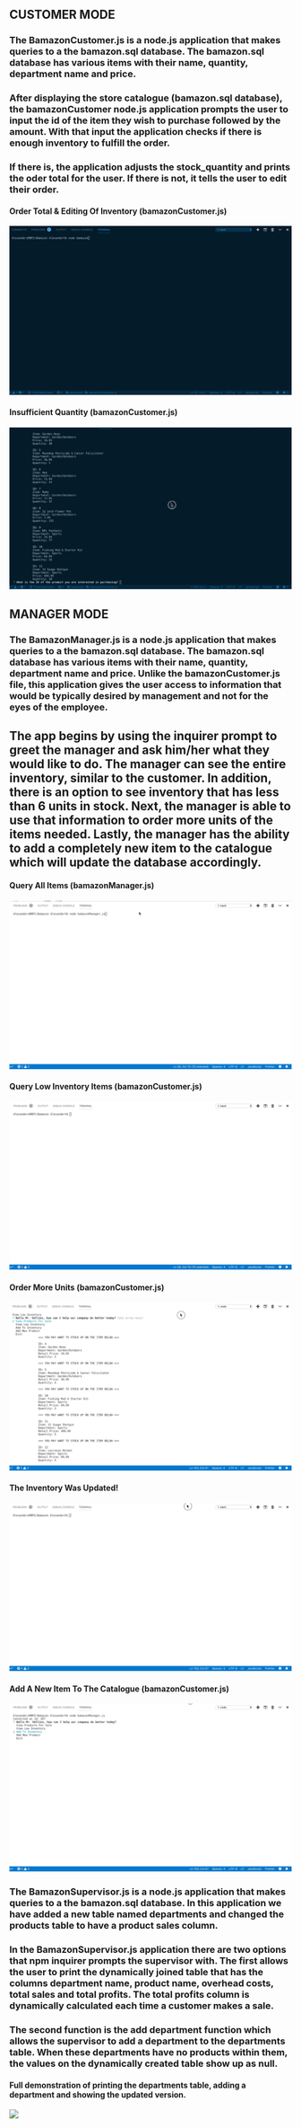 ## CUSTOMER MODE

### The BamazonCustomer.js is a node.js application that makes queries to a the bamazon.sql database. The bamazon.sql database has various items with their name, quantity, department name and price. 

### After displaying the store catalogue (bamazon.sql database), the bamazonCustomer node.js application prompts the user to input the id of the item they wish to purchase followed by the amount. With that input the application checks if there is enough inventory to fulfill the order. 

### If there is, the application adjusts the stock_quantity and prints the oder total for the user. If there is not, it tells the user to edit their order. 

#### Order Total & Editing Of Inventory (bamazonCustomer.js)
![](bamazonCustomerOne.gif)

#### Insufficient Quantity (bamazonCustomer.js)
![](bamazonCustomerTwo.gif)

## MANAGER MODE

### The BamazonManager.js is a node.js application that makes queries to a the bamazon.sql database. The bamazon.sql database has various items with their name, quantity, department name and price. Unlike the bamazonCustomer.js file, this application gives the user access to information that would be typically desired by management and not for the eyes of the employee. 

## The app begins by using the inquirer prompt to greet the manager and ask him/her what they would like to do. The manager can see the entire inventory, similar to the customer. In addition, there is an option to see inventory that has less than 6 units in stock. Next, the manager is able to use that information to order more units of the items needed. Lastly, the manager has the ability to add a completely new item to the catalogue which will update the database accordingly.

#### Query All Items (bamazonManager.js)
![](query_all_items.gif)

#### Query Low Inventory Items (bamazonCustomer.js)
![](query_low_inventory.gif)

#### Order More Units (bamazonCustomer.js)
![](add_inventory.gif)

#### The Inventory Was Updated!
![](show_updated_inventory.gif)

#### Add A New Item To The Catalogue (bamazonCustomer.js)
![](add_item.gif)

### The BamazonSupervisor.js is a node.js application that makes queries to a the bamazon.sql database. In this application we have added a new table named departments and changed the products table to have a product sales column.

### In the BamazonSupervisor.js application there are two options that npm inquirer prompts the supervisor with. The first allows the user to print the dynamically joined table that has the columns department name, product name, overhead costs, total sales and total profits. The total profits column is dynamically calculated each time a customer makes a sale.

### The second function is the add department function which allows the supervisor to add a department to the departments table. When these departments have no products within them, the values on the dynamically created table show up as null.

#### Full demonstration of printing the departments table, adding a department and showing the updated version.
![](whole_demo.gif)